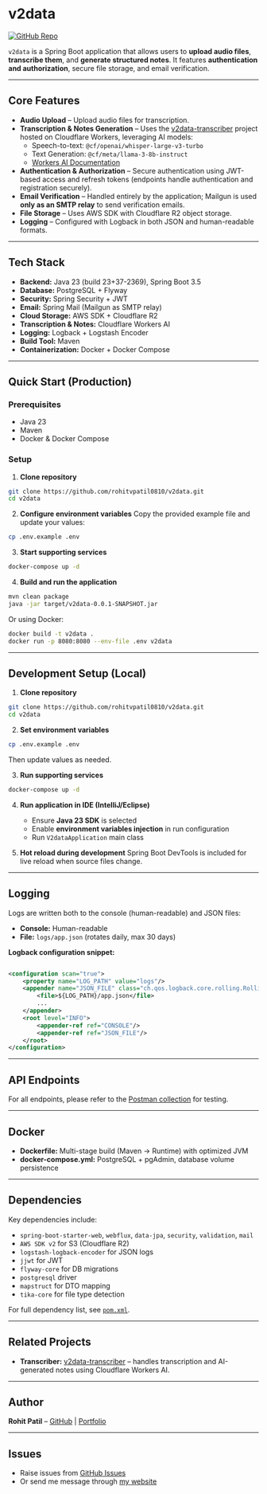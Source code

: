# v2data

[![GitHub Repo](https://img.shields.io/badge/GitHub-v2data-blue)](https://github.com/rohitvpatil0810/v2data)

`v2data` is a Spring Boot application that allows users to **upload audio files**, **transcribe them**, and **generate
structured notes**. It features **authentication and authorization**, secure file storage, and email verification.

---

## Core Features

- **Audio Upload** – Upload audio files for transcription.
- **Transcription & Notes Generation** – Uses
  the [v2data-transcriber](https://github.com/rohitvpatil0810/v2data-transcriber) project hosted on Cloudflare Workers,
  leveraging AI models:
    - Speech-to-text: `@cf/openai/whisper-large-v3-turbo`
    - Text Generation: `@cf/meta/llama-3-8b-instruct`
    - [Workers AI Documentation](https://developers.cloudflare.com/workers-ai/)
- **Authentication & Authorization** – Secure authentication using JWT-based access and refresh tokens (endpoints handle
  authentication and registration securely).
- **Email Verification** – Handled entirely by the application; Mailgun is used **only as an SMTP relay** to send
  verification emails.
- **File Storage** – Uses AWS SDK with Cloudflare R2 object storage.
- **Logging** – Configured with Logback in both JSON and human-readable formats.

---

## Tech Stack

- **Backend:** Java 23 (build 23+37-2369), Spring Boot 3.5
- **Database:** PostgreSQL + Flyway
- **Security:** Spring Security + JWT
- **Email:** Spring Mail (Mailgun as SMTP relay)
- **Cloud Storage:** AWS SDK + Cloudflare R2
- **Transcription & Notes:** Cloudflare Workers AI
- **Logging:** Logback + Logstash Encoder
- **Build Tool:** Maven
- **Containerization:** Docker + Docker Compose

---

## Quick Start (Production)

### Prerequisites

- Java 23
- Maven
- Docker & Docker Compose

### Setup

1. **Clone repository**

```bash
git clone https://github.com/rohitvpatil0810/v2data.git
cd v2data
````

2. **Configure environment variables**
   Copy the provided example file and update your values:

```bash
cp .env.example .env
```

3. **Start supporting services**

```bash
docker-compose up -d
```

4. **Build and run the application**

```bash
mvn clean package
java -jar target/v2data-0.0.1-SNAPSHOT.jar
```

Or using Docker:

```bash
docker build -t v2data .
docker run -p 8080:8080 --env-file .env v2data
```

---

## Development Setup (Local)

1. **Clone repository**

```bash
git clone https://github.com/rohitvpatil0810/v2data.git
cd v2data
```

2. **Set environment variables**

```bash
cp .env.example .env
```

Then update values as needed.

3. **Run supporting services**

```bash
docker-compose up -d
```

4. **Run application in IDE (IntelliJ/Eclipse)**

    * Ensure **Java 23 SDK** is selected
    * Enable **environment variables injection** in run configuration
    * Run `V2dataApplication` main class

5. **Hot reload during development**
   Spring Boot DevTools is included for live reload when source files change.

---

## Logging

Logs are written both to the console (human-readable) and JSON files:

* **Console:** Human-readable
* **File:** `logs/app.json` (rotates daily, max 30 days)

**Logback configuration snippet:**

```xml

<configuration scan="true">
    <property name="LOG_PATH" value="logs"/>
    <appender name="JSON_FILE" class="ch.qos.logback.core.rolling.RollingFileAppender">
        <file>${LOG_PATH}/app.json</file>
        ...
    </appender>
    <root level="INFO">
        <appender-ref ref="CONSOLE"/>
        <appender-ref ref="JSON_FILE"/>
    </root>
</configuration>
```

---

## API Endpoints

For all endpoints, please refer to
the [Postman collection](https://red-space-801814.postman.co/workspace/v2data~a16897c0-e41f-40d7-82e1-79332b7457fb/collection/19695382-02c11a2d-f19b-4c09-9518-85ba04a1291e?action=share&source=copy-link&creator=19695382)
for testing.

---

## Docker

* **Dockerfile:** Multi-stage build (Maven → Runtime) with optimized JVM
* **docker-compose.yml:** PostgreSQL + pgAdmin, database volume persistence

---

## Dependencies

Key dependencies include:

* `spring-boot-starter-web`, `webflux`, `data-jpa`, `security`, `validation`, `mail`
* `AWS SDK v2` for S3 (Cloudflare R2)
* `logstash-logback-encoder` for JSON logs
* `jjwt` for JWT
* `flyway-core` for DB migrations
* `postgresql` driver
* `mapstruct` for DTO mapping
* `tika-core` for file type detection

For full dependency list, see [`pom.xml`](https://github.com/rohitvpatil0810/v2data/blob/main/pom.xml).

---

## Related Projects

* **Transcriber:** [v2data-transcriber](https://github.com/rohitvpatil0810/v2data-transcriber) – handles transcription
  and AI-generated notes using Cloudflare Workers AI.

---

## Author

**Rohit Patil** – [GitHub](https://github.com/rohitvpatil0810) | [Portfolio](https://rohit-patil.vercel.app/)

---

## Issues

- Raise issues from [GitHub Issues](https://github.com/rohitvpatil0810/v2data/issues/new)
- Or send me message through [my website](https://rohitvpatil.vercel.app/#contact)